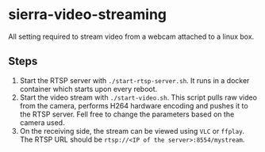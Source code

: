 # sierra-video-streaming
All setting required to stream video from a webcam attached to a linux box.

## Steps
1. Start the RTSP server with `./start-rtsp-server.sh`. It runs in a docker container which starts upon every reboot.
2. Start the video stream with `./start-video.sh`. This script pulls raw video from the camera, performs H264 hardware encoding and pushes it to the RTSP server. Fell free to change the parameters based on the camera used.
3. On the receiving side, the stream can be viewed using `VLC` or `ffplay`. The RTSP URL should be `rtsp://<IP of the server>:8554/mystream`.
